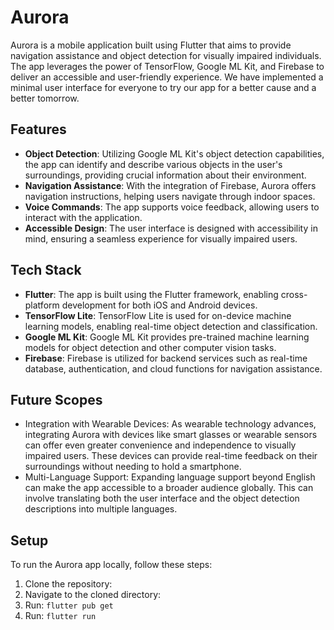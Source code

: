 # Aurora

Aurora is a mobile application built using Flutter that aims to provide navigation assistance and object detection for visually impaired individuals. The app leverages the power of TensorFlow, Google ML Kit, and Firebase to deliver an accessible and user-friendly experience. We have implemented a minimal user interface for everyone to try our app for a better cause and a better tomorrow.


## Features

- **Object Detection**: Utilizing Google ML Kit's object detection capabilities, the app can identify and describe various objects in the user's surroundings, providing crucial information about their environment.
- **Navigation Assistance**: With the integration of Firebase, Aurora offers navigation instructions, helping users navigate through indoor spaces.
- **Voice Commands**: The app supports voice feedback, allowing users to interact with the application.
- **Accessible Design**: The user interface is designed with accessibility in mind, ensuring a seamless experience for visually impaired users.

## Tech Stack

- **Flutter**: The app is built using the Flutter framework, enabling cross-platform development for both iOS and Android devices.
- **TensorFlow Lite**: TensorFlow Lite is used for on-device machine learning models, enabling real-time object detection and classification.
- **Google ML Kit**: Google ML Kit provides pre-trained machine learning models for object detection and other computer vision tasks.
- **Firebase**: Firebase is utilized for backend services such as real-time database, authentication, and cloud functions for navigation assistance.

## Future Scopes
- Integration with Wearable Devices: As wearable technology advances, integrating Aurora with devices like smart glasses or wearable sensors can offer even greater convenience and independence to visually impaired users. These devices can provide real-time feedback on their surroundings without needing to hold a smartphone.
- Multi-Language Support: Expanding language support beyond English can make the app accessible to a broader audience globally. This can involve translating both the user interface and the object detection descriptions into multiple languages.


## Setup

To run the Aurora app locally, follow these steps:

1. Clone the repository:
2. Navigate to the cloned directory:
3. Run: `flutter pub get`
4. Run: `flutter run`
 

